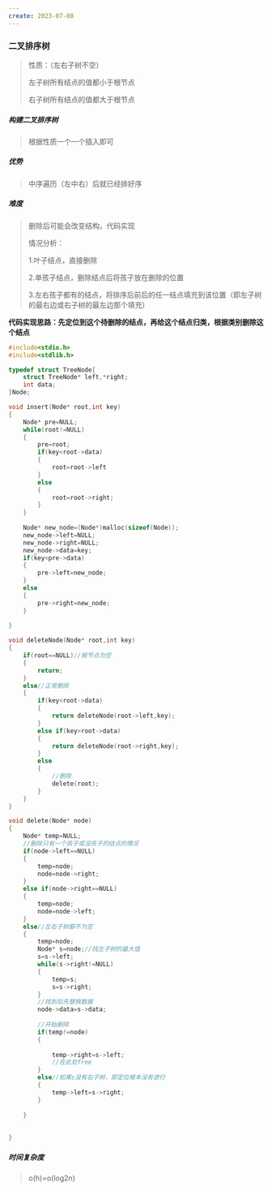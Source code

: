 ```yaml
---
create: 2023-07-08
---
```

### 二叉排序树

> 性质：（左右子树不空）
>
> 左子树所有结点的值都小于根节点
>
> 右子树所有结点的值都大于根节点

##### 构建二叉排序树

> 根据性质一个一个插入即可

##### 优势

> 中序遍历（左中右）后就已经排好序

##### 难度

> 删除后可能会改变结构，代码实现
>
> 情况分析：
>
> 1.叶子结点，直接删除
>
> 2.单孩子结点，删除结点后将孩子放在删除的位置
>
> 3.左右孩子都有的结点，将排序后前后的任一结点填充到该位置（即左子树的最右边或右子树的最左边那个填充）

**代码实现思路：先定位到这个待删除的结点，再给这个结点归类，根据类别删除这个结点**

```c
#include<stdio.h>
#include<stdlib.h>

typedef struct TreeNode{
    struct TreeNode* left,*right;
    int data;
}Node;

void insert(Node* root,int key)
{
    Node* pre=NULL;
    while(root!=NULL)
    {
        pre=root;
        if(key<root->data)
        {
            root=root->left
        }
        else
        {
            root=root->right;
        }
	}
    
    Node* new_node=(Node*)malloc(sizeof(Node));
    new_node->left=NULL;
    new_node->right=NULL;
    new_node->data=key;
    if(key<pre->data)
    {
        pre->left=new_node;
    }
    else
    {
        pre->right=new_node;
    }
    
}

void deleteNode(Node* root,int key)
{
    if(root==NULL)//根节点为空
    {
        return;
	}
    else//正常删除
    {
        if(key<root->data)
        {
            return deleteNode(root->left,key);
        }
        else if(key>root->data)
        {
            return deleteNode(root->right,key);
        }
        else
        {
            //删除
            delete(root);
        }
    }
}

void delete(Node* node)
{
    Node* temp=NULL;
    //删除只有一个孩子或没孩子的结点的情况
    if(node->left==NULL)
    {
        temp=node;
        node=node->right;
    }
    else if(node->right==NULL)
    {
        temp=node;
        node=node->left;
    }
    else//左右子树都不为空
    {
        temp=node;
        Node* s=node;//找左子树的最大值
        s=s->left;
        while(s->right!=NULL)
        {
            temp=s;
            s=s->right;
		}
        //找到后先替换数据
        node->data=s->data;
        
        //开始删除
        if(temp!=node)
        {
            
            temp->right=s->left;
            //在此处free
		}
        else//如果s没有右子树，即定位根本没有进行
        {
            temp->left=s->right;
        }
        
    }
    
    
}
```



##### 时间复杂度

> o(h)=o(log2n)

```c

```

